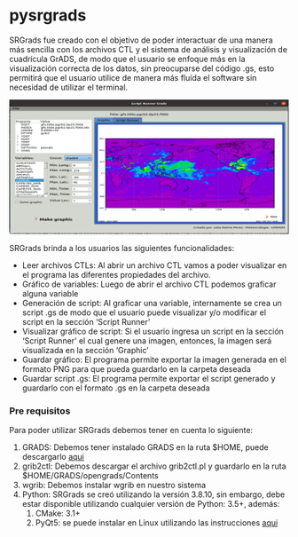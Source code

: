 # pysrgrads

SRGrads fue creado con el objetivo de poder interactuar de una manera más sencilla con los archivos CTL y el sistema de análisis y visualización de cuadrícula GrADS, de modo que el usuario se enfoque más en la visualización correcta de los datos, sin preocuparse del código .gs, esto permitirá que el usuario utilice de manera más fluída el software sin necesidad de utilizar el terminal.

![image](testSRGrads.png)

SRGrads brinda a los usuarios las siguientes funcionalidades:
<ul>
  <li>Leer archivos CTLs: Al abrir un archivo CTL vamos a poder visualizar en el programa las diferentes propiedades del archivo.</li> 
  <li>Gráfico de variables: Luego de abrir el archivo CTL podemos graficar alguna variable</li>
  <li>Generación de script: Al graficar una variable, internamente se crea un script .gs de modo que el usuario puede visualizar y/o modificar el script en la sección ‘Script Runner’</li>
  <li>Visualizar gráfico de script: Si el usuario ingresa un script en la sección ‘Script Runner’ el cual genere una imagen, entonces, la imagen será visualizada en la sección ‘Graphic’</li>
  <li>Guardar gráfico: El programa permite exportar la imagen generada en el formato PNG para que pueda guardarlo en la carpeta deseada</li>
  <li>Guardar script .gs: El programa permite exportar el script generado y guardarlo con el formato .gs en la carpeta deseada</li>
</ul>

### Pre requisitos
Para poder utilizar SRGrads debemos tener en cuenta lo siguiente:
<ol>
  <li>GRADS: Debemos tener instalado GRADS en la ruta $HOME, puede descargarlo <a href="http://cola.gmu.edu/grads/downloads.php">aqui</a></li>
  <li>grib2ctl: Debemos descargar el archivo grib2ctl.pl y guardarlo en la ruta $HOME/GRADS/opengrads/Contents</li>
  <li>wgrib: Debemos instalar wgrib en nuestro sistema</li>
  <li>
    Python: SRGrads se creó utilizando la versión 3.8.10, sin embargo, debe estar disponible utilizando cualquier versión de Python: 3.5+, además:
    <ol>
      <li>CMake: 3.1+</li>
      <li>PyQt5: se puede instalar en Linux utilizando las instrucciones <a href="https://gist.github.com/ujjwal96/1dcd57542bdaf3c9d1b0dd526ccd44ff">aqui</a> </li>
    </ol>
  </li>
</ol>
